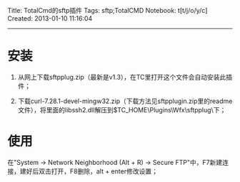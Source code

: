 Title: TotalCmd的sftp插件
Tags: sftp;TotalCMD
Notebook: t[t/j/o/y/c]
Created: 2013-01-10 11:16:04

------

# 安装

 

1. 从网上下载sftpplug.zip（最新是v1.3），在TC里打开这个文件会自动安装此插件；

1. 下载curl-7.28.1-devel-mingw32.zip（下载方法见sftpplugin.zip里的readme文件），将里面的libssh2.dll解压到$TC_HOME\Plugins\Wfx\sftpplug\下；

 

# 使用

 

在"System -> Network Neighborhood (Alt + R) -> Secure FTP"中，F7新建连接，建好后双击打开，F8删除，alt + enter修改设置；